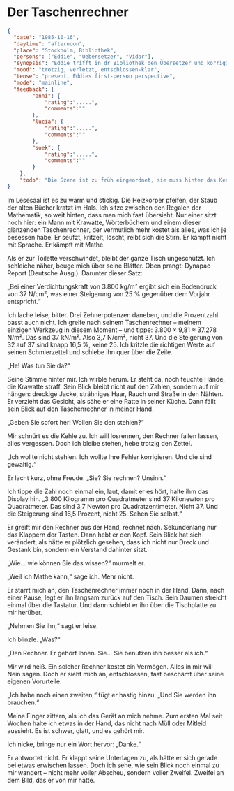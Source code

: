 # Der Taschenrechner

```json
{
  "date": "1985-10-16",
  "daytime": "afternoon",
  "place": "Stockholm, Bibliothek",
  "persons": ["Eddie", "Uebersetzer", "Vidar"],
  "synopsis": "Eddie trifft in dr Bibliothek den Übersetzer und korrigiert seine Fehler. Er schenkt ihr zum Dank seinen teurem Taschenrechner.",
  "mood": "trotzig, verletzt, entschlossen-klar",
  "tense": "present, Eddies first-person perspective",
  "mode": "mainline",
  "feedback": {
        "anni": {
            "rating":".....",
            "comments":""
        },
        "lucia": {
            "rating":".....",
            "comments":""
        },
        "soek": {
            "rating":".....",
            "comments":""
        }
    },
    "todo": "Die Szene ist zu früh eingeordnet, sie muss hinter das Kennenlernen, aber vor die Duschszene"
}
```

Im Lesesaal ist es zu warm und stickig. Die Heizkörper pfeifen, der Staub der alten Bücher kratzt im Hals. Ich sitze zwischen den Regalen der Mathematik, so weit hinten, dass man mich fast übersieht. Nur einer sitzt noch hier: ein Mann mit Krawatte, Wörterbüchern und einem dieser glänzenden Taschenrechner, der vermutlich mehr kostet als alles, was ich je besessen habe. Er seufzt, kritzelt, löscht, reibt sich die Stirn. Er kämpft nicht mit Sprache. Er kämpft mit Mathe.

Als er zur Toilette verschwindet, bleibt der ganze Tisch ungeschützt. Ich schleiche näher, beuge mich über seine Blätter. Oben prangt: Dynapac Report (Deutsche Ausg.). Darunter dieser Satz:

„Bei einer Verdichtungskraft von 3.800 kg/m² ergibt sich ein Bodendruck von 37 N/cm², was einer Steigerung von 25 % gegenüber dem Vorjahr entspricht.“

Ich lache leise, bitter. Drei Zehnerpotenzen daneben, und die Prozentzahl passt auch nicht. Ich greife nach seinem Taschenrechner – meinem einzigen Werkzeug in diesem Moment – und tippe: 3.800 × 9,81 ≈ 37.278 N/m². Das sind 37 kN/m². Also 3,7 N/cm², nicht 37. Und die Steigerung von 32 auf 37 sind knapp 16,5 %, keine 25. Ich kritzle die richtigen Werte auf seinen Schmierzettel und schiebe ihn quer über die Zeile.

„He! Was tun Sie da?“

Seine Stimme hinter mir. Ich wirble herum. Er steht da, noch feuchte Hände, die Krawatte straff. Sein Blick bleibt nicht auf den Zahlen, sondern auf mir hängen: dreckige Jacke, strähniges Haar, Rauch und Straße in den Nähten. Er verzieht das Gesicht, als sähe er eine Ratte in seiner Küche. Dann fällt sein Blick auf den Taschenrechner in meiner Hand.

„Geben Sie sofort her! Wollen Sie den stehlen?“

Mir schnürt es die Kehle zu. Ich will losrennen, den Rechner fallen lassen, alles vergessen. Doch ich bleibe stehen, hebe trotzig den Zettel.

„Ich wollte nicht stehlen. Ich wollte Ihre Fehler korrigieren. Und die sind gewaltig.“

Er lacht kurz, ohne Freude. „Sie? Sie rechnen? Unsinn.“

Ich tippe die Zahl noch einmal ein, laut, damit er es hört, halte ihm das Display hin. „3 800 Kilogramm pro Quadratmeter sind 37 Kilonewton pro Quadratmeter. Das sind 3,7 Newton pro Quadratzentimeter. Nicht 37. Und die Steigerung sind 16,5 Prozent, nicht 25. Sehen Sie selbst.“

Er greift mir den Rechner aus der Hand, rechnet nach. Sekundenlang nur das Klappern der Tasten. Dann hebt er den Kopf. Sein Blick hat sich verändert, als hätte er plötzlich gesehen, dass ich nicht nur Dreck und Gestank bin, sondern ein Verstand dahinter sitzt.

„Wie… wie können Sie das wissen?“ murmelt er.

„Weil ich Mathe kann,“ sage ich. Mehr nicht.

Er starrt mich an, den Taschenrechner immer noch in der Hand. Dann, nach einer Pause, legt er ihn langsam zurück auf den Tisch. Sein Daumen streicht einmal über die Tastatur. Und dann schiebt er ihn über die Tischplatte zu mir herüber.

„Nehmen Sie ihn,“ sagt er leise.

Ich blinzle. „Was?“

„Den Rechner. Er gehört Ihnen. Sie… Sie benutzen ihn besser als ich.“

Mir wird heiß. Ein solcher Rechner kostet ein Vermögen. Alles in mir will Nein sagen. Doch er sieht mich an, entschlossen, fast beschämt über seine eigenen Vorurteile.

„Ich habe noch einen zweiten,“ fügt er hastig hinzu. „Und Sie werden ihn brauchen.“

Meine Finger zittern, als ich das Gerät an mich nehme. Zum ersten Mal seit Wochen halte ich etwas in der Hand, das nicht nach Müll oder Mitleid aussieht. Es ist schwer, glatt, und es gehört mir.

Ich nicke, bringe nur ein Wort hervor: „Danke.“

Er antwortet nicht. Er klappt seine Unterlagen zu, als hätte er sich gerade bei etwas erwischen lassen. Doch ich sehe, wie sein Blick noch einmal zu mir wandert – nicht mehr voller Abscheu, sondern voller Zweifel. Zweifel an dem Bild, das er von mir hatte.
